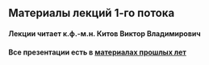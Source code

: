 ## Материалы лекций 1-го потока 
#### Лекции читает  к.ф.-м.н. Китов Виктор Владимирович

#### Все презентации есть в [материалах прошлых лет](https://github.com/MSU-ML-COURSE/ML-COURSE-23-24/blob/main/1_stream.md)
